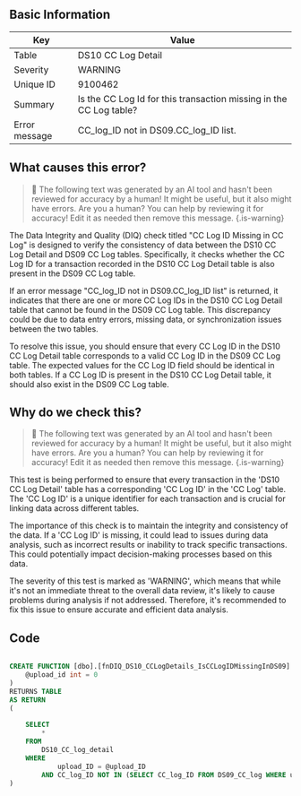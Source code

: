 ## Basic Information
| Key         | Value          |
|-------------|----------------|
| Table       | DS10 CC Log Detail |
| Severity    | WARNING |
| Unique ID   | 9100462   |
| Summary     | Is the CC Log Id for this transaction missing in the CC Log table? |
| Error message | CC_log_ID not in DS09.CC_log_ID list. |

## What causes this error?

> :robot: The following text was generated by an AI tool and hasn't been reviewed for accuracy by a human! It might be useful, but it also might have errors. Are you a human? You can help by reviewing it for accuracy! Edit it as needed then remove this message.
{.is-warning}

The Data Integrity and Quality (DIQ) check titled "CC Log ID Missing in CC Log" is designed to verify the consistency of data between the DS10 CC Log Detail and DS09 CC Log tables. Specifically, it checks whether the CC Log ID for a transaction recorded in the DS10 CC Log Detail table is also present in the DS09 CC Log table.

If an error message "CC_log_ID not in DS09.CC_log_ID list" is returned, it indicates that there are one or more CC Log IDs in the DS10 CC Log Detail table that cannot be found in the DS09 CC Log table. This discrepancy could be due to data entry errors, missing data, or synchronization issues between the two tables.

To resolve this issue, you should ensure that every CC Log ID in the DS10 CC Log Detail table corresponds to a valid CC Log ID in the DS09 CC Log table. The expected values for the CC Log ID field should be identical in both tables. If a CC Log ID is present in the DS10 CC Log Detail table, it should also exist in the DS09 CC Log table.
## Why do we check this?

> :robot: The following text was generated by an AI tool and hasn't been reviewed for accuracy by a human! It might be useful, but it also might have errors. Are you a human? You can help by reviewing it for accuracy! Edit it as needed then remove this message.
{.is-warning}

This test is being performed to ensure that every transaction in the 'DS10 CC Log Detail' table has a corresponding 'CC Log ID' in the 'CC Log' table. The 'CC Log ID' is a unique identifier for each transaction and is crucial for linking data across different tables. 

The importance of this check is to maintain the integrity and consistency of the data. If a 'CC Log ID' is missing, it could lead to issues during data analysis, such as incorrect results or inability to track specific transactions. This could potentially impact decision-making processes based on this data.

The severity of this test is marked as 'WARNING', which means that while it's not an immediate threat to the overall data review, it's likely to cause problems during analysis if not addressed. Therefore, it's recommended to fix this issue to ensure accurate and efficient data analysis.
## Code

```sql

CREATE FUNCTION [dbo].[fnDIQ_DS10_CCLogDetails_IsCCLogIDMissingInDS09] (
	@upload_id int = 0
)
RETURNS TABLE
AS RETURN
(
	
	SELECT 
		*
	FROM 
		DS10_CC_log_detail
	WHERE 
			upload_ID = @upload_ID
		AND CC_log_ID NOT IN (SELECT CC_log_ID FROM DS09_CC_log WHERE upload_ID = @upload_ID)
)
```
